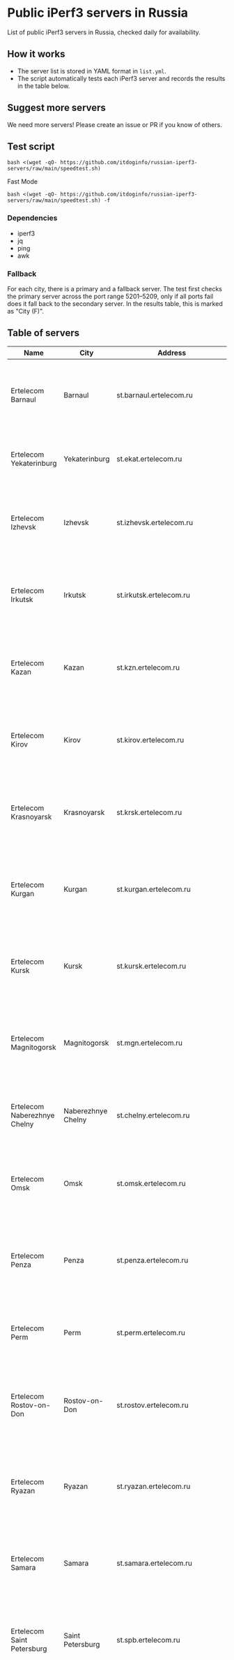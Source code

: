 # Public iPerf3 servers in Russia

List of public iPerf3 servers in Russia, checked daily for availability.

## How it works
- The server list is stored in YAML format in `list.yml`.
- The script automatically tests each iPerf3 server and records the results in the table below.

## Suggest more servers
We need more servers! Please create an issue or PR if you know of others.

## Test script
```
bash <(wget -qO- https://github.com/itdoginfo/russian-iperf3-servers/raw/main/speedtest.sh)
```

Fast Mode
```
bash <(wget -qO- https://github.com/itdoginfo/russian-iperf3-servers/raw/main/speedtest.sh) -f
```

### Dependencies
- iperf3
- jq
- ping
- awk

### Fallback
For each city, there is a primary and a fallback server. The test first checks the primary server across the port range 5201–5209, only if all ports fail does it fall back to the secondary server. In the results table, this is marked as "City (F)".

## Table of servers

| Name | City | Address | Port | Status |
|------|------|---------|------|--------|
| Ertelecom Barnaul | Barnaul | st.barnaul.ertelecom.ru | 5202<br>5203<br>5204<br>5205<br>5206<br>5207<br>5208<br>5209 | ✅ |
| Ertelecom Yekaterinburg | Yekaterinburg | st.ekat.ertelecom.ru | 5202<br>5203<br>5204<br>5205<br>5206<br>5207 | ✅ |
| Ertelecom Izhevsk | Izhevsk | st.izhevsk.ertelecom.ru | 5201<br>5202<br>5203<br>5204<br>5205<br>5206<br>5207<br>5209 | ✅ |
| Ertelecom Irkutsk | Irkutsk | st.irkutsk.ertelecom.ru | 5201<br>5202<br>5203<br>5204<br>5205<br>5206<br>5207<br>5208 | ✅ |
| Ertelecom Kazan | Kazan | st.kzn.ertelecom.ru | 5201<br>5202<br>5203<br>5204<br>5205<br>5206<br>5207<br>5209 | ✅ |
| Ertelecom Kirov | Kirov | st.kirov.ertelecom.ru | 5201<br>5202<br>5203<br>5204<br>5205<br>5207<br>5208<br>5209 | ✅ |
| Ertelecom Krasnoyarsk | Krasnoyarsk | st.krsk.ertelecom.ru | 5201<br>5202<br>5203<br>5204<br>5205<br>5206<br>5207<br>5208 | ✅ |
| Ertelecom Kurgan | Kurgan | st.kurgan.ertelecom.ru | 5201<br>5202<br>5203<br>5204<br>5205<br>5206<br>5207<br>5208<br>5209 | ✅ |
| Ertelecom Kursk | Kursk | st.kursk.ertelecom.ru | 5201<br>5202<br>5203<br>5204<br>5205<br>5206<br>5207<br>5208 | ✅ |
| Ertelecom Magnitogorsk | Magnitogorsk | st.mgn.ertelecom.ru | 5201<br>5202<br>5203<br>5204<br>5205<br>5206<br>5207<br>5208<br>5209 | ✅ |
| Ertelecom Naberezhnye Chelny | Naberezhnye Chelny | st.chelny.ertelecom.ru | 5201<br>5202<br>5203<br>5204<br>5205<br>5206<br>5207 | ✅ |
| Ertelecom Omsk | Omsk | st.omsk.ertelecom.ru | 5201<br>5202<br>5203<br>5204<br>5205<br>5206<br>5207<br>5209 | ✅ |
| Ertelecom Penza | Penza | st.penza.ertelecom.ru | 5201<br>5202<br>5203<br>5204<br>5205<br>5206<br>5207<br>5208<br>5209 | ✅ |
| Ertelecom Perm | Perm | st.perm.ertelecom.ru | 5201<br>5202<br>5203<br>5204<br>5205<br>5207<br>5208 | ✅ |
| Ertelecom Rostov-on-Don | Rostov-on-Don | st.rostov.ertelecom.ru | 5201<br>5202<br>5203<br>5204<br>5205<br>5206<br>5207<br>5208<br>5209 | ✅ |
| Ertelecom Ryazan | Ryazan | st.ryazan.ertelecom.ru | 5201<br>5202<br>5203<br>5204<br>5205<br>5206<br>5207<br>5208<br>5209 | ✅ |
| Ertelecom Samara | Samara | st.samara.ertelecom.ru | 5201<br>5202<br>5203<br>5204<br>5205<br>5206<br>5207<br>5209 | ✅ |
| Ertelecom Saint Petersburg | Saint Petersburg | st.spb.ertelecom.ru | 5201<br>5202<br>5203<br>5204<br>5205<br>5206<br>5207<br>5208<br>5209 | ✅ |
| Ertelecom Saratov | Saratov | st.saratov.ertelecom.ru | 5201<br>5202<br>5203<br>5204<br>5205<br>5206<br>5207<br>5208<br>5209 | ✅ |
| Ertelecom Tver | Tver | st.tver.ertelecom.ru | 5201<br>5202<br>5203<br>5204<br>5205<br>5206<br>5207<br>5209 | ✅ |
| Ertelecom Tomsk | Tomsk | st.tomsk.ertelecom.ru | 5201<br>5202<br>5203<br>5204<br>5205<br>5206<br>5207<br>5209 | ✅ |
| Ertelecom Tula | Tula | st.tula.ertelecom.ru | 5201<br>5202<br>5203<br>5204<br>5205<br>5206<br>5207<br>5208<br>5209 | ✅ |
| Ertelecom Tyumen | Tyumen | st.tmn.ertelecom.ru | 5202<br>5203<br>5204<br>5205<br>5206<br>5207<br>5208<br>5209 | ✅ |
| Ertelecom Ulyanovsk | Ulyanovsk | st.ulsk.ertelecom.ru | 5201<br>5202<br>5203<br>5204<br>5205<br>5206<br>5208<br>5209 | ✅ |
| Ertelecom Ufa | Ufa | st.ufa.ertelecom.ru | 5201<br>5202<br>5203<br>5204<br>5205<br>5206<br>5207<br>5209 | ✅ |
| Ertelecom Cheboksary | Cheboksary | st.cheb.ertelecom.ru | 5201<br>5202<br>5203<br>5204<br>5205<br>5206<br>5207<br>5208<br>5209 | ✅ |
| Ertelecom Chelyabinsk | Chelyabinsk | st.chel.ertelecom.ru | 5201<br>5202<br>5203<br>5204<br>5205<br>5206<br>5207<br>5208<br>5209 | ✅ |
| Ertelecom Yaroslavl | Yaroslavl | st.yar.ertelecom.ru | 5201<br>5202<br>5203<br>5204<br>5205<br>5206<br>5207<br>5208<br>5209 | ✅ |
| Ertelecom Lipetsk | Lipetsk | st.lipetsk.ertelecom.ru | 5201<br>5202<br>5203<br>5204<br>5205<br>5206<br>5207<br>5208<br>5209 | ✅ |
| Ertelecom Bryansk | Bryansk | st.bryansk.ertelecom.ru | 5201<br>5202<br>5203<br>5204<br>5205<br>5206<br>5207<br>5208 | ✅ |
| Ertelecom Volgograd | Volgograd | st.volgograd.ertelecom.ru | 5201<br>5202<br>5203<br>5204<br>5205<br>5207<br>5208<br>5209 | ✅ |
| Ertelecom Voronezh | Voronezh | st.voronezh.ertelecom.ru | 5201<br>5202<br>5203<br>5204<br>5205<br>5206<br>5207<br>5209 | ✅ |
| Ertelecom Nizhny Novgorod | Nizhny Novgorod | st.nn.ertelecom.ru | 5202<br>5203<br>5204<br>5205<br>5206<br>5207<br>5208 | ✅ |
| Ertelecom Yoshkar-Ola | Yoshkar-Ola | st.yola.ertelecom.ru | 5201<br>5202<br>5203<br>5204<br>5205<br>5206<br>5207<br>5208<br>5209 | ✅ |
| TTK Volgograd | Volgograd | speed-vgd.vtt.net | 5201 | ❌ |
| TTK Nizhny Novgorod | Nizhny Novgorod | speed-nn.vtt.net | 5201 | ✅ |
| TTK Saratov | Saratov | speed.vtt.net | 5201 | ✅ |
| TTK Saransk | Saransk | speed-sar.vtt.net | 5201 | ✅ |
| Beeline Voronezh | Voronezh | voronezh-speedtest.corbina.net | 5201 | ✅ |
| Beeline Astrakhan | Astrakhan | astrakhan1.speedtest.corbina.net | 5201 | ✅ |
| Hostkey Moscow | Moscow | spd-rudp.hostkey.ru | 5202<br>5203<br>5207<br>5208<br>5209 | ✅ |

📅 **Latest test:** 22.10.2025 07:43:38 (MSK, UTC+3)

✅ **Available**: 40/41 servers

❌ **Unavailable**: 1/41 servers

⏱️ **Execution time**: 177.6 seconds

